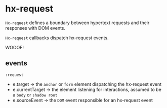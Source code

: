 # hx-request

`Hx-request` defines a boundary between hypertext requests and their responses with DOM events.

`Hx-request` callbacks dispatch hx-request events.

WOOOF!

## events

`:request`

- e.target -> the `anchor` or `form` element dispatching the hx-request event
- e.currentTarget -> the element listening for interactions, assumed to be a `body` or `shadow root`
- e.sourceEvent -> the `DOM` event responsible for an hx-request event
